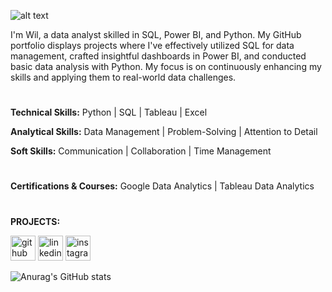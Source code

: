![alt text](https://github.com/wil-rodriguez/wil-rodriguez/blob/23356fb367f0c8e915644e00054467aa67f2c144/White%20Minimalist%20Profile%20LinkedIn%20Banner2.png
 )

I'm Wil, a data analyst skilled in SQL, Power BI, and Python. My GitHub portfolio displays projects where I've effectively utilized SQL for data management, crafted insightful dashboards in Power BI, and conducted basic data analysis with Python. My focus is on continuously enhancing my skills and applying them to real-world data challenges.

#


<strong>Technical Skills:</strong> Python | SQL | Tableau | Excel

<strong>Analytical Skills:</strong> Data Management | Problem-Solving | Attention to Detail

<strong>Soft Skills:</strong> Communication | Collaboration | Time Management
# 
<strong>Certifications & Courses:</strong> Google Data Analytics | Tableau Data Analytics
#

<strong>PROJECTS:</strong>




[<img src='https://cdn.jsdelivr.net/npm/simple-icons@3.0.1/icons/github.svg' alt='github' height='40'>](https://github.com/https://github.com/wil-rodriguez)  [<img src='https://cdn.jsdelivr.net/npm/simple-icons@3.0.1/icons/linkedin.svg' alt='linkedin' height='40'>](https://www.linkedin.com/in/https://www.linkedin.com/in/wil-rodriguez//)  [<img src='https://cdn.jsdelivr.net/npm/simple-icons@3.0.1/icons/instagram.svg' alt='instagram' height='40'>](https://www.instagram.com/https://www.instagram.com/wilrodriguez857//)  



![Anurag's GitHub stats](https://github-readme-stats.vercel.app/api?username=wil-rodriguez&theme=dark&show_icons=true)

